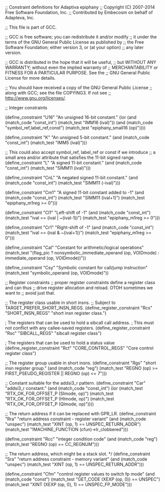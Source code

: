 ;; Constraint definitions for Adaptiva epiphany
;; Copyright (C) 2007-2014 Free Software Foundation, Inc.
;; Contributed by Embecosm on behalf of Adapteva, Inc.

;; This file is part of GCC.

;; GCC is free software; you can redistribute it and/or modify
;; it under the terms of the GNU General Public License as published by
;; the Free Software Foundation; either version 3, or (at your option)
;; any later version.

;; GCC is distributed in the hope that it will be useful,
;; but WITHOUT ANY WARRANTY; without even the implied warranty of
;; MERCHANTABILITY or FITNESS FOR A PARTICULAR PURPOSE.  See the
;; GNU General Public License for more details.

;; You should have received a copy of the GNU General Public License
;; along with GCC; see the file COPYING3.  If not see
;; <http://www.gnu.org/licenses/>.

;; Integer constraints

(define_constraint "U16"
  "An unsigned 16-bit constant."
  (ior (and (match_code "const_int")
	    (match_test "IMM16 (ival)"))
       (and (match_code "symbol_ref,label_ref,const")
	    (match_test "epiphany_small16 (op)"))))

(define_constraint "K"
  "An unsigned 5-bit constant."
  (and (match_code "const_int")
       (match_test "IMM5 (ival)")))

;; This could also accept symbol_ref, label_ref or const if we introduce
;; a small area and/or attribute that satisfies the 11-bit signed range.
(define_constraint "L"
  "A signed 11-bit constant."
  (and (match_code "const_int")
       (match_test "SIMM11 (ival)")))

(define_constraint "CnL"
  "A negated signed 11-bit constant."
  (and (match_code "const_int")
       (match_test "SIMM11 (-ival)")))

(define_constraint "Cm1"
  "A signed 11-bit constant added to -1"
  (and (match_code "const_int")
       (match_test "SIMM11 (ival+1)")
       (match_test "epiphany_m1reg >= 0")))

(define_constraint "Cl1"
  "Left-shift of -1"
  (and (match_code "const_int")
       (match_test "ival == (ival | ~(ival-1))")
       (match_test "epiphany_m1reg >= 0")))

(define_constraint "Cr1"
  "Right-shift of -1"
  (and (match_code "const_int")
       (match_test "ival == (ival & ~(ival+1))")
       (match_test "epiphany_m1reg >= 0")))

(define_constraint "Cal"
  "Constant for arithmetic/logical operations"
  (match_test "(flag_pic
		? nonsymbolic_immediate_operand (op, VOIDmode)
		: immediate_operand (op, VOIDmode))"))

(define_constraint "Csy"
  "Symbolic constant for call/jump instruction"
  (match_test "symbolic_operand (op, VOIDmode)"))

;; Register constraints
;; proper register constraints define a register class and can thus
;; drive register allocation and reload.  OTOH sometimes we want to
;; avoid just that.

;; The register class usable in short insns.
;; Subject to TARGET_PREFER_SHORT_INSN_REGS.
(define_register_constraint "Rcs" "SHORT_INSN_REGS"
  "short insn register class.")

; The registers that can be used to hold a sibcall call address.
; This must not conflict with any callee-saved registers.
(define_register_constraint "Rsc" "SIBCALL_REGS"
  "sibcall register class")

; The registers that can be used to hold a status value
(define_register_constraint "Rct" "CORE_CONTROL_REGS"
  "Core control register class")

;; The register group usable in short insns.
(define_constraint "Rgs"
  "short insn register group."
  (and (match_code "reg")
       (match_test "REGNO (op) >= FIRST_PSEUDO_REGISTER || REGNO (op) <= 7")))

;; Constant suitable for the addsi3_r pattern.
(define_constraint "Car"
  "addsi3_r constant."
  (and (match_code "const_int")
       (ior (match_test "RTX_OK_FOR_OFFSET_P (SImode, op)")
	    (match_test "RTX_OK_FOR_OFFSET_P (HImode, op)")
	    (match_test "RTX_OK_FOR_OFFSET_P (QImode, op)"))))

;; The return address if it can be replaced with GPR_LR.
(define_constraint "Rra"
  "return address constraint - register variant"
  (and (match_code "unspec")
       (match_test "XINT (op, 1) == UNSPEC_RETURN_ADDR")
       (match_test "!MACHINE_FUNCTION (cfun)->lr_clobbered")))

(define_constraint "Rcc"
  "integer condition code"
  (and (match_code "reg")
       (match_test "REGNO (op) == CC_REGNUM")))

;; The return address, which might be a stack slot.  */
(define_constraint "Sra"
  "return address constraint - memory variant"
  (and (match_code "unspec")
       (match_test "XINT (op, 1) == UNSPEC_RETURN_ADDR")))

(define_constraint "Cfm"
  "control register values to switch fp mode"
  (and (match_code "const")
       (match_test "GET_CODE (XEXP (op, 0)) == UNSPEC")
       (match_test "XINT (XEXP (op, 0), 1) == UNSPEC_FP_MODE")))
